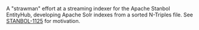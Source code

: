 A "strawman" effort at a streaming indexer for the Apache Stanbol EntityHub, developing Apache Solr indexes from a sorted N-Triples file. See [STANBOL-1125](https://issues.apache.org/jira/browse/STANBOL-1125) for motivation. 
